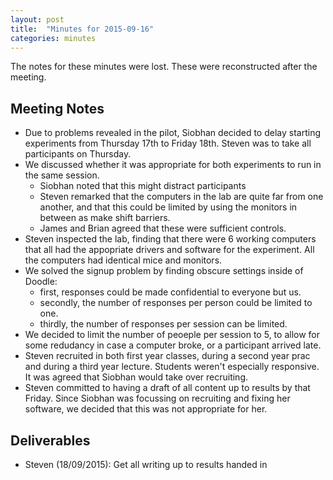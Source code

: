 ```yaml
---
layout: post
title:  "Minutes for 2015-09-16"
categories: minutes
---
```


The notes for these minutes were lost. These were reconstructed after the meeting.

## Meeting Notes

- Due to problems revealed in the pilot, Siobhan decided to delay starting experiments from Thursday 17th to Friday 18th. Steven was to take all participants on Thursday.
- We discussed whether it was appropriate for both experiments to run in the same session.
    - Siobhan noted that this might distract participants
    - Steven remarked that the computers in the lab are quite far from one another, and that this could be limited by using the monitors in between as make shift barriers.
    - James and Brian agreed that these were sufficient controls.
- Steven inspected the lab, finding that there were 6 working computers that all had the appopriate drivers and software for the experiment. All the computers had identical mice and monitors. 
- We solved the signup problem by finding obscure settings inside of Doodle:
    - first, responses could be made confidential to everyone but us.
    - secondly, the number of responses per person could be limited to one.
    - thirdly, the number of responses per session can be limited.
- We decided to limit the number of peoeple per session to 5, to allow for some redudancy in case a computer broke, or a participant arrived late.
- Steven recruited in both first year classes, during a second year prac and during a third year lecture. Students weren't especially responsive. It was agreed that Siobhan would take over recruiting. 
- Steven committed to having a draft of all content up to results by that Friday. Since Siobhan was focussing on recruiting and fixing her software, we decided that this was not appropriate for her.

## Deliverables

- Steven (18/09/2015): Get all writing up to results handed in